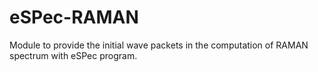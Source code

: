 eSPec-RAMAN
===========

Module to provide the initial wave packets in the computation of RAMAN spectrum with eSPec program. 
